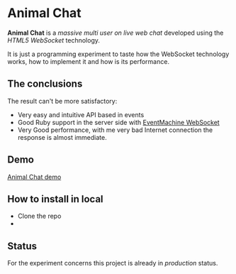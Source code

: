 # Animal Chat

**Animal Chat** is a _massive multi user on live web chat_ developed using the _HTML5 WebSocket_ technology.

It is just a programming experiment to taste how the WebSocket technology works, how to implement it and how is its performance.

## The conclusions

The result can't be more satisfactory:

* Very easy and intuitive API based in events
* Good Ruby support in the server side with [EventMachine WebSocket](https://github.com/igrigorik/em-websocket)
* Very Good performance, with me very bad Internet connection the response is almost immediate.

## Demo

[Animal Chat demo](http://animalchat.fernandoguillen.info)

## How to install in local

* Clone the repo
* 

## Status

For the experiment concerns this project is already in *production* status.